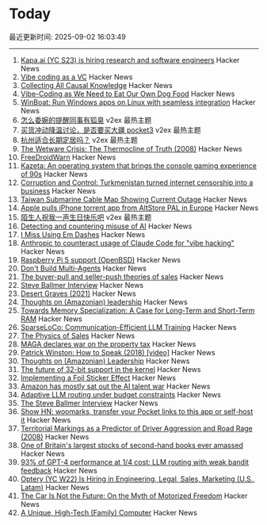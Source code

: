 # Today

最近更新时间: 2025-09-02 16:03:49

--- 
1. [Kapa.ai (YC S23) is hiring research and software engineers](https://www.ycombinator.com/companies/kapa-ai/jobs) Hacker News
2. [Vibe coding as a VC](https://kevinkuipers.substack.com/p/vc-for-vibe-coding-a-fresh-new-start) Hacker News
3. [Collecting All Causal Knowledge](https://causenet.org/) Hacker News
4. [Vibe-Coding as We Need to Eat Our Own Dog Food](https://kevinkuipers.substack.com/p/vc-for-vibe-coding-a-fresh-new-start) Hacker News
5. [WinBoat: Run Windows apps on Linux with seamless integration](https://github.com/TibixDev/winboat) Hacker News
6. [怎么委婉的提醒同事有狐臭](https://www.v2ex.com/t/1156474) v2ex 最热主题
7. [买货冲动降温讨论，是否要买大疆 pocket3](https://www.v2ex.com/t/1156459) v2ex 最热主题
8. [杭州适合长期定居吗？](https://www.v2ex.com/t/1156457) v2ex 最热主题
9. [The Wetware Crisis: The Thermocline of Truth (2008)](https://brucefwebster.com/2008/04/15/the-wetware-crisis-the-themocline-of-truth/) Hacker News
10. [FreeDroidWarn](https://github.com/woheller69/FreeDroidWarn) Hacker News
11. [Kazeta: An operating system that brings the console gaming experience of 90s](https://kazeta.org/) Hacker News
12. [Corruption and Control: Turkmenistan turned internet censorship into a business](https://blog.torproject.org/Corruption-Control-Turkmenistan-internet-censorship-business/) Hacker News
13. [Taiwan Submarine Cable Map Showing Current Outage](https://smc.peering.tw/) Hacker News
14. [Apple pulls iPhone torrent app from AltStore PAL in Europe](https://www.theverge.com/news/767344/apple-removes-itorrent-altstore-pal-ios-marketplace) Hacker News
15. [陌生人祝我一声生日快乐吧](https://www.v2ex.com/t/1156452) v2ex 最热主题
16. [Detecting and countering misuse of AI](https://www.anthropic.com/news/detecting-countering-misuse-aug-2025) Hacker News
17. [I Miss Using Em Dashes](https://bassi.li/articles/i-miss-using-em-dashes) Hacker News
18. [Anthropic to counteract usage of Claude Code for "vibe hacking"](https://www.anthropic.com/news/detecting-countering-misuse-aug-2025) Hacker News
19. [Raspberry Pi 5 support (OpenBSD)](https://marc.info/?l=openbsd-cvs&m=175675287220070&w=2) Hacker News
20. [Don't Build Multi-Agents](https://cognition.ai/blog/dont-build-multi-agents) Hacker News
21. [The buyer-pull and seller-push theories of sales](https://howtogrow.substack.com/p/the-physics-of-sales) Hacker News
22. [Steve Ballmer Interview](https://www.acquired.fm/episodes/the-steve-ballmer-interview) Hacker News
23. [Desert Graves (2021)](https://www.desertmountaineer.com/2021/08/06/graves/) Hacker News
24. [Thoughts on (Amazonian) leadership](https://www.daemonology.net/blog/2025-09-01-Thoughts-on-Amazonian-Leadership.html) Hacker News
25. [Towards Memory Specialization: A Case for Long-Term and Short-Term RAM](https://arxiv.org/abs/2508.02992) Hacker News
26. [SparseLoCo: Communication-Efficient LLM Training](https://arxiv.org/abs/2508.15706) Hacker News
27. [The Physics of Sales](https://howtogrow.substack.com/p/the-physics-of-sales) Hacker News
28. [MAGA declares war on the property tax](https://www.urbanproxima.com/p/maga-declares-war-on-the-property) Hacker News
29. [Patrick Winston: How to Speak (2018) [video]](https://www.youtube.com/watch?v=Unzc731iCUY) Hacker News
30. [Thoughts on (Amazonian) Leadership](https://www.daemonology.net/blog/2025-09-01-Thoughts-on-Amazonian-Leadership.html) Hacker News
31. [The future of 32-bit support in the kernel](https://lwn.net/SubscriberLink/1035727/4837b0d3dccf1cbb/) Hacker News
32. [Implementing a Foil Sticker Effect](https://www.4rknova.com/blog/2025/08/30/foil-sticker) Hacker News
33. [Amazon has mostly sat out the AI talent war](https://www.businessinsider.com/amazon-ai-talent-wars-internal-document-2025-8) Hacker News
34. [Adaptive LLM routing under budget constraints](https://arxiv.org/abs/2508.21141) Hacker News
35. [The Steve Ballmer Interview](https://www.acquired.fm/episodes/the-steve-ballmer-interview) Hacker News
36. [Show HN: woomarks, transfer your Pocket links to this app or self-host it](https://woomarks.com) Hacker News
37. [Territorial Markings as a Predictor of Driver Aggression and Road Rage (2008)](https://onlinelibrary.wiley.com/doi/abs/10.1111/j.1559-1816.2008.00364.x?prevSearch=allfield%3A%28szlemko%29) Hacker News
38. [One of Britain's largest stocks of second-hand books ever amassed](https://www.worldofinteriors.com/story/richard-axe-second-hand-books-yorkshire) Hacker News
39. [93% of GPT-4 performance at 1/4 cost: LLM routing with weak bandit feedback](https://arxiv.org/abs/2508.21141) Hacker News
40. [Optery (YC W22) Is Hiring in Engineering, Legal, Sales, Marketing (U.S., Latam)](https://www.optery.com/careers/) Hacker News
41. [The Car Is Not the Future: On the Myth of Motorized Freedom](https://blog.scaramuzza.me/articles/the_car_is_not_the_future.html) Hacker News
42. [A Unique, High-Tech (Family) Computer](https://nicole.express/2025/a-computer-in-your-home.html) Hacker News
